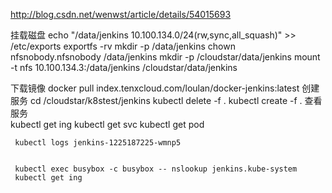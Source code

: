 http://blog.csdn.net/wenwst/article/details/54015693


挂载磁盘
    echo "/data/jenkins 10.100.134.0/24(rw,sync,all_squash)" >> /etc/exports
    exportfs -rv
    mkdir -p /data/jenkins
    chown nfsnobody.nfsnobody /data/jenkins
    mkdir -p /cloudstar/data/jenkins
    mount -t nfs 10.100.134.3:/data/jenkins /cloudstar/data/jenkins
    
下载镜像
    docker pull  index.tenxcloud.com/loulan/docker-jenkins:latest
创建服务
    cd /cloudstar/k8stest/jenkins
    kubectl delete -f .
    kubectl create -f .
查看服务    
    kubectl get ing 
    kubectl get svc
    kubectl get pod
    
    
     kubectl logs jenkins-1225187225-wmnp5
     
     
     kubectl exec busybox -c busybox -- nslookup jenkins.kube-system
     kubectl get ing 